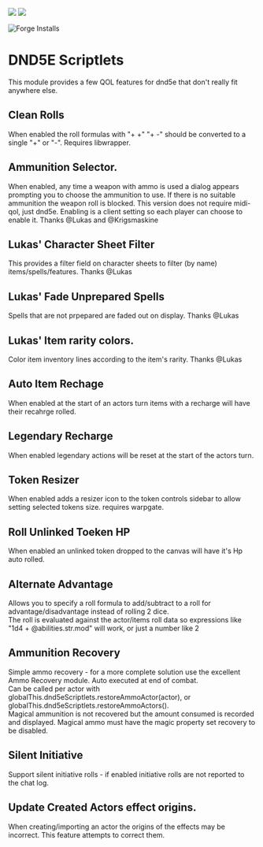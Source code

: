 ![](https://img.shields.io/badge/Foundry-v10-informational)
![](https://img.shields.io/badge/Foundry-v11-informational)
<!--- Downloads @ Latest Badge -->
<!--- replace <user>/<repo> with your username/repository -->
<!--- ![Latest Release Download Count](https://img.shields.io/github/downloads/<user>/<repo>/latest/module.zip) -->

<!--- Forge Bazaar Install % Badge -->
<!--- replace <your-module-name> with the `name` in your manifest -->
![Forge Installs](https://img.shields.io/badge/dynamic/json?label=Forge%20Installs&query=package.installs&suffix=%25&url=https%3A%2F%2Fforge-vtt.com%2Fapi%2Fbazaar%2Fpackage%2Fdnd5e-scriptlets&colorB=4aa94a)



# DND5E Scriptlets
This module provides a few QOL features for dnd5e that don't really fit anywhere else.

## Clean Rolls
When enabled the roll formulas with "+ +" "+ -" should be converted to a single "+" or "-". Requires libwrapper.

## Ammunition Selector.
When enabled, any time a weapon with ammo is used a dialog appears prompting you to choose the ammunition to use. If there is no suitable ammunition the weapon roll is blocked. This version does not require midi-qol, just dnd5e. Enabling is a client setting so each player can choose to enable it. Thanks @Lukas and @Krigsmaskine

## Lukas' Character Sheet Filter
This provides a filter field on character sheets to filter (by name) items/spells/features. Thanks @Lukas

## Lukas' Fade Unprepared Spells
Spells that are not prpepared are faded out on display. Thanks @Lukas

## Lukas' Item rarity colors.
Color item inventory lines according to the item's rarity. Thanks @Lukas

## Auto Item Rechage
When enabled at the start of an actors turn items with a recharge will have their recahrge rolled.

## Legendary Recharge
When enabled legendary actions will be reset at the start of the actors turn.

## Token Resizer
When enabled adds a resizer icon to the token controls sidebar to allow setting selected tokens size. requires warpgate.

## Roll Unlinked Toeken HP
When enabled an unlinked token dropped to the canvas will have it's Hp auto rolled.

## Alternate Advantage
Allows you to specify a roll formula to add/subtract to a roll for advantage/disadvantage instead of rolling 2 dice.  
The roll is evaluated against the actor/items roll data so expressions like "1d4 + @abilities.str.mod" will work, or just a number like 2

## Ammunition Recovery
Simple ammo recovery - for a more complete solution use the excellent Ammo Recovery module.
Auto executed at end of combat.  
Can be called per actor with globalThis.dnd5eScriptlets.restoreAmmoActor(actor), or globalThis.dnd5eScriptlets.restoreAmmoActors().   
Magical ammunition is not recovered but the amount consumed is recorded and displayed. Magical ammo must have the magic property set recovery to be disabled.  

## Silent Initiative
Support silent initiative rolls - if enabled initiative rolls are not reported to the chat log.

## Update Created Actors effect origins.
When creating/importing an actor the origins of the effects may be incorrect. This feature attempts to correct them.
